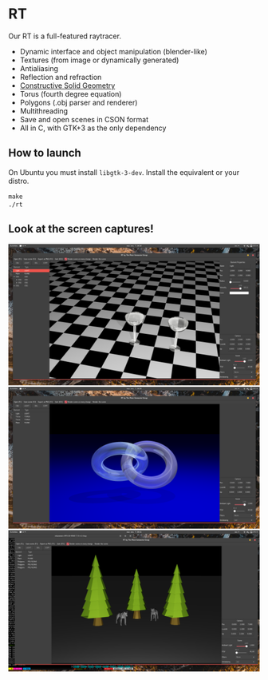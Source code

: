 # RT

Our RT is a full-featured raytracer.

 * Dynamic interface and object manipulation (blender-like)
 * Textures (from image or dynamically generated)
 * Antialiasing
 * Reflection and refraction
 * [Constructive Solid Geometry](https://en.wikipedia.org/wiki/Constructive_solid_geometry)
 * Torus (fourth degree equation)
 * Polygons (.obj parser and renderer)
 * Multithreading
 * Save and open scenes in CSON format
 * All in C, with GTK+3 as the only dependency

## How to launch

On Ubuntu you must install ```libgtk-3-dev```. Install the equivalent or your distro.

    make
    ./rt

## Look at the screen captures!

![Screen capture](https://raw.githubusercontent.com/mhammerc/RT/develop/Screenshot%20from%202017-11-07%2014-14-40.png "Screen capture")
![Screen capture](https://raw.githubusercontent.com/mhammerc/RT/develop/Screenshot%20from%202017-11-07%2014-24-16.png "Screen capture")
![Screen capture](https://raw.githubusercontent.com/mhammerc/RT/develop/Screenshot%20from%202017-11-07%2015-11-14.png "Screen capture")

